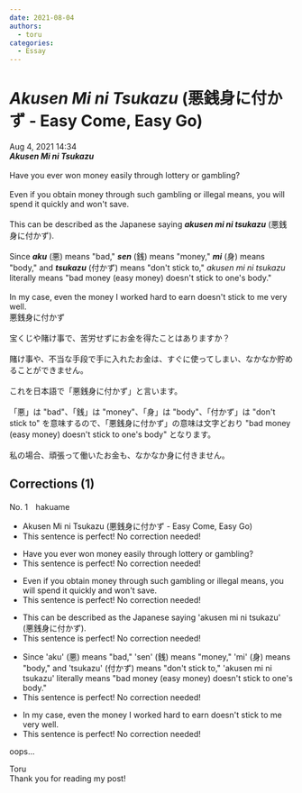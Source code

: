 ```yaml
---
date: 2021-08-04
authors:
  - toru
categories:
  - Essay
---
```


<h1 id="subject_show"><strong><em>Akusen Mi ni Tsukazu</strong></em> (悪銭身に付かず - Easy Come, Easy Go)</h1>
<div class="date">Aug 4, 2021 14:34</div>
<div id="post"><div id="body_show_ori">
<strong><em>Akusen Mi ni Tsukazu</strong></em><br/><br/>Have you ever won money easily through lottery or gambling?<br/><br/>Even if you obtain money through such gambling or illegal means, you will spend it quickly and won't save.<br/><br/>This can be described as the Japanese saying <strong><em>akusen mi ni tsukazu</em></strong> (悪銭身に付かず).<br/><br/>Since <strong><em>aku</em></strong> (悪) means "bad," <strong><em>sen</em></strong> (銭) means "money," <strong><em>mi</em></strong> (身) means "body," and <strong><em>tsukazu</em></strong> (付かず) means "don't stick to," <em>akusen mi ni tsukazu</em> literally means "bad money (easy money) doesn't stick to one's body."<br/><br/>In my case, even the money I worked hard to earn doesn't stick to me very well.
</div></div>

<!-- more -->

<div id="post_ja"><div id="body_show_mo">
悪銭身に付かず<br/><br/>宝くじや賭け事で、苦労せずにお金を得たことはありますか？<br/><br/>賭け事や、不当な手段で手に入れたお金は、すぐに使ってしまい、なかなか貯めることができません。<br/><br/>これを日本語で「悪銭身に付かず」と言います。<br/><br/>「悪」は "bad"、「銭」は "money"、「身」は "body"、「付かず」は "don't stick to" を意味するので、「悪銭身に付かず」の意味は文字どおり "bad money (easy money) doesn't stick to one's body" となります。<br/><br/>私の場合、頑張って働いたお金も、なかなか身に付きません。
</div></div>

## Corrections (1)
<div id="block"><div class="first_name"> No. 1　<span class="just_name">hakuame</span></div><div id="block2">
<ul class="correction_field">
<li class="incorrect">Akusen Mi ni Tsukazu (悪銭身に付かず - Easy Come, Easy Go)</li>
<li class="corrected perfect">This sentence is perfect! No correction needed!</li>
</ul>
<ul class="correction_field">
<li class="incorrect">Have you ever won money easily through lottery or gambling?</li>
<li class="corrected perfect">This sentence is perfect! No correction needed!</li>
</ul>
<ul class="correction_field">
<li class="incorrect">Even if you obtain money through such gambling or illegal means, you will spend it quickly and won't save.</li>
<li class="corrected perfect">This sentence is perfect! No correction needed!</li>
</ul>
<ul class="correction_field">
<li class="incorrect">This can be described as the Japanese saying 'akusen mi ni tsukazu' (悪銭身に付かず).</li>
<li class="corrected perfect">This sentence is perfect! No correction needed!</li>
</ul>
<ul class="correction_field">
<li class="incorrect">Since 'aku' (悪) means "bad," 'sen' (銭) means "money," 'mi' (身) means "body," and 'tsukazu' (付かず) means "don't stick to," 'akusen mi ni tsukazu' literally means "bad money (easy money) doesn't stick to one's body."</li>
<li class="corrected perfect">This sentence is perfect! No correction needed!</li>
</ul>
<ul class="correction_field">
<li class="incorrect">In my case, even the money I worked hard to earn doesn't stick to me very well.</li>
<li class="corrected perfect">This sentence is perfect! No correction needed!</li>
</ul>
<p class="comment_small">
 oops...
</p>

</div><div class="name"><span class="just_name">Toru</span><br>
Thank you for reading my post!
</div>
</div>
